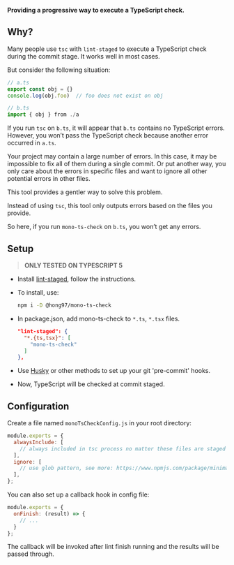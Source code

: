 **Providing a progressive way to execute a TypeScript check.**

## Why?

Many people use `tsc` with `lint-staged` to execute a TypeScript check during the commit stage. It works well in most cases.

But consider the following situation:
```ts
// a.ts
export const obj = {}
console.log(obj.foo)  // foo does not exist on obj
```

```ts
// b.ts
import { obj } from ./a
```

If you run `tsc` on `b.ts`, it will appear that `b.ts` contains no TypeScript errors. However, you won’t pass the TypeScript check because another error occurred in `a.ts`.

Your project may contain a large number of errors. In this case, it may be impossible to fix all of them during a single commit. Or put another way, you only care about the errors in specific files and want to ignore all other potential errors in other files.

This tool provides a gentler way to solve this problem.

Instead of using `tsc`, this tool only outputs errors based on the files you provide. 

So here, if you run `mono-ts-check` on `b.ts`, you won’t get any errors.

## Setup

> **ONLY TESTED ON TYPESCRIPT 5**

- Install [lint-staged](https://github.com/lint-staged/lint-staged), follow the instructions.

- To install, use:

  ```bash
  npm i -D @hong97/mono-ts-check
  ```

- In package.json, add mono-ts-check to `*.ts`, `*.tsx` files.

  ```json
  "lint-staged": {
    "*.{ts,tsx}": [
      "mono-ts-check"
    ]
  },
  ```

- Use [Husky](https://github.com/typicode/husky) or other methods to set up your git 'pre-commit' hooks.

- Now, TypeScript will be checked at commit staged.


## Configuration

Create a file named `monoTsCheckConfig.js` in your root directory:

```js
module.exports = {
  alwaysInclude: [
    // always included in tsc process no matter these files are staged or not
  ],
  ignore: [
    // use glob pattern, see more: https://www.npmjs.com/package/minimatch
  ],
};
```

You can also set up a callback hook in config file:

```js
module.exports = {
  onFinish: (result) => {
    // ...
  } 
};
```

The callback will be invoked after lint finish running and the results will be passed through.

